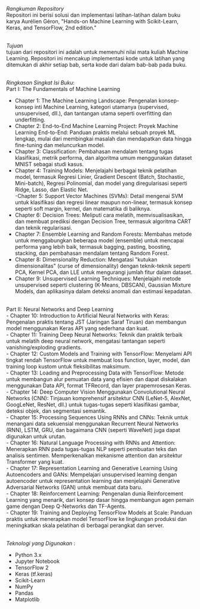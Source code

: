 
*Rangkuman Repository* <br>
Repositori ini berisi solusi dan implementasi latihan-latihan dalam buku karya Aurélien Géron, "Hands-on Machine Learning with Scikit-Learn, Keras, and TensorFlow, 2nd edition."<br>
<br>

*Tujuan*<br>
tujuan dari repositori ini adalah untuk memenuhi nilai mata kuliah Machine Learning. Repositori ini mencakup implementasi kode untuk latihan yang ditemukan di akhir setiap bab, serta kode dari dalam bab-bab pada buku.<br>
<br>

*Ringkasan Singkat Isi Buku*: <br>
Part I: The Fundamentals of Machine Learning<br>
- Chapter 1: The Machine Learning Landscape:  Pengenalan konsep-konsep inti Machine Learning, kategori utamanya (supervised, unsupervised, dll.), dan tantangan utama seperti overfitting dan underfitting.<br>
- Chapter 2: End-to-End Machine Learning Project: Proyek Machine Learning End-to-End: Panduan praktis melalui sebuah proyek ML lengkap, mulai dari membingkai masalah dan mendapatkan data hingga fine-tuning dan meluncurkan model.<br>
- Chapter 3: Classification: Pembahasan mendalam tentang tugas klasifikasi, metrik performa, dan algoritma umum menggunakan dataset MNIST sebagai studi kasus.<br>
- Chapter 4: Training Models: Menjelajahi berbagai teknik pelatihan model, termasuk Regresi Linier, Gradient Descent (Batch, Stochastic, Mini-batch), Regresi Polinomial, dan model yang diregularisasi seperti Ridge, Lasso, dan Elastic Net.<br>
-Chapter 5: Support Vector Machines (SVMs): Detail mengenai SVM untuk klasifikasi dan regresi linear maupun non-linear, termasuk konsep seperti soft margin, kernel, dan matematika di baliknya.<br>
- Chapter 6: Decision Trees: Meliputi cara melatih, memvisualisasikan, dan membuat prediksi dengan Decision Tree, termasuk algoritma CART dan teknik regularisasi.<br>
- Chapter 7: Ensemble Learning and Random Forests: Membahas metode untuk menggabungkan beberapa model (ensemble) untuk mencapai performa yang lebih baik, termasuk bagging, pasting, boosting, stacking, dan pembahasan mendalam tentang Random Forest.<br>
- Chapter 8: Dimensionality Reduction: Mengatasi "kutukan dimensionalitas" (curse of dimensionality) dengan teknik-teknik seperti PCA, Kernel PCA, dan LLE untuk mengurangi jumlah fitur dalam dataset.<br>
- Chapter 9: Unsupervised Learning Techniques:  Menjelajahi metode unsupervised seperti clustering (K-Means, DBSCAN), Gaussian Mixture Models, dan aplikasinya dalam deteksi anomali dan estimasi kepadatan.<br>
<br>
Part II: Neural Networks and Deep Learning<br>
- Chapter 10: Introduction to Artificial Neural Networks with Keras: Pengenalan praktis tentang JST (Jaringan Saraf Tiruan) dan membangun model menggunakan Keras API yang sederhana dan kuat.<br>
- Chapter 11: Training Deep Neural Networks: Teknik dan praktik terbaik untuk melatih deep neural network, mengatasi tantangan seperti vanishing/exploding gradients.<br>
- Chapter 12: Custom Models and Training with TensorFlow: Menyelami API tingkat rendah TensorFlow untuk membuat loss function, layer, model, dan training loop kustom untuk fleksibilitas maksimum.<br>
- Chapter 13: Loading and Preprocessing Data with TensorFlow: Metode untuk membangun alur pemuatan data yang efisien dan dapat diskalakan menggunakan Data API, format TFRecord, dan layer prapemrosesan Keras.<br>
- Chapter 14: Deep Computer Vision Menggunakan Convolutional Neural Networks (CNN): Tinjauan komprehensif arsitektur CNN (LeNet-5, AlexNet, GoogLeNet, ResNet, dll.) untuk tugas-tugas seperti klasifikasi gambar, deteksi objek, dan segmentasi semantik.<br>
- Chapter 15: Processing Sequences Using RNNs and CNNs: Teknik untuk menangani data sekuensial menggunakan Recurrent Neural Networks (RNN), LSTM, GRU, dan bagaimana CNN (seperti WaveNet) juga dapat digunakan untuk urutan.<br>
- Chapter 16: Natural Language Processing with RNNs and Attention: Menerapkan RNN pada tugas-tugas NLP seperti pembuatan teks dan analisis sentimen. Memperkenalkan mekanisme attention dan arsitektur Transformer yang kuat.<br>
- Chapter 17: Representation Learning and Generative Learning Using Autoencoders and GANs: Mempelajari unsupervised learning dengan autoencoder untuk representation learning dan menjelajahi Generative Adversarial Networks (GAN) untuk membuat data baru.<br>
- Chapter 18: Reinforcement Learning: Pengenalan dunia Reinforcement Learning yang menarik, dari konsep dasar hingga membangun agen pemain game dengan Deep Q-Networks dan TF-Agents.<br>
- Chapter 19:  Training and Deploying TensorFlow Models at Scale: Panduan praktis untuk menerapkan model TensorFlow ke lingkungan produksi dan meningkatkan skala pelatihan di berbagai perangkat dan server.<br>
<br>

*Teknologi yang Digunakan* :<br>
- Python 3.x<br>
- Jupyter Notebook<br>
- TensorFlow 2<br>
- Keras (tf.keras)<br>
- Scikit-Learn<br>
- NumPy<br>
- Pandas<br>
- Matplotlib<br>
<br>
